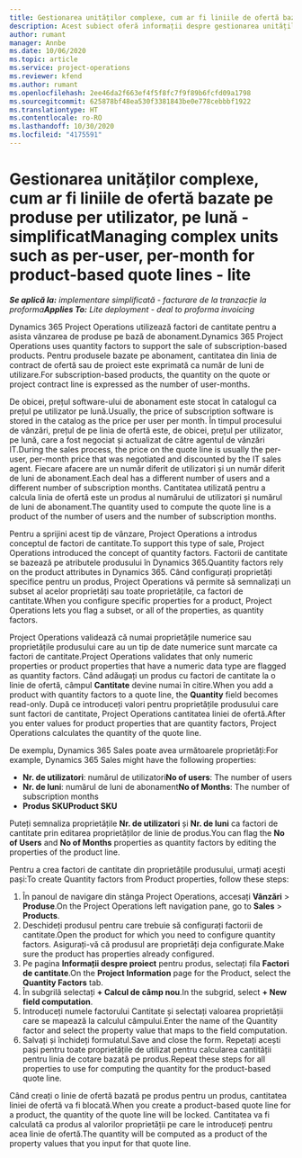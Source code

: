 ```yaml
---
title: Gestionarea unităților complexe, cum ar fi liniile de ofertă bazate pe produse per utilizator, pe lună - simplificat
description: Acest subiect oferă informații despre gestionarea unităților complexe pentru linii de ofertă bazate pe produs.
author: rumant
manager: Annbe
ms.date: 10/06/2020
ms.topic: article
ms.service: project-operations
ms.reviewer: kfend
ms.author: rumant
ms.openlocfilehash: 2ee46da2f663ef4f5f8fc7f9f89b6fcfd09a1798
ms.sourcegitcommit: 625878bf48ea530f3381843be0e778cebbbf1922
ms.translationtype: HT
ms.contentlocale: ro-RO
ms.lasthandoff: 10/30/2020
ms.locfileid: "4175591"
---
```

# <a name="managing-complex-units-such-as-per-user-per-month-for-product-based-quote-lines---lite"></a><span data-ttu-id="4d8a0-103">Gestionarea unităților complexe, cum ar fi liniile de ofertă bazate pe produse per utilizator, pe lună - simplificat</span><span class="sxs-lookup"><span data-stu-id="4d8a0-103">Managing complex units such as per-user, per-month for product-based quote lines - lite</span></span>

<span data-ttu-id="4d8a0-104">_**Se aplică la:** implementare simplificată - facturare de la tranzacție la proforma_</span><span class="sxs-lookup"><span data-stu-id="4d8a0-104">_**Applies To:** Lite deployment - deal to proforma invoicing_</span></span>

<span data-ttu-id="4d8a0-105">Dynamics 365 Project Operations utilizează factori de cantitate pentru a asista vânzarea de produse pe bază de abonament.</span><span class="sxs-lookup"><span data-stu-id="4d8a0-105">Dynamics 365 Project Operations uses quantity factors to support the sale of subscription-based products.</span></span> <span data-ttu-id="4d8a0-106">Pentru produsele bazate pe abonament, cantitatea din linia de contract de ofertă sau de proiect este exprimată ca număr de luni de utilizare.</span><span class="sxs-lookup"><span data-stu-id="4d8a0-106">For subscription-based products, the quantity on the quote or project contract line is expressed as the number of user-months.</span></span>

<span data-ttu-id="4d8a0-107">De obicei, prețul software-ului de abonament este stocat în catalogul ca prețul pe utilizator pe lună.</span><span class="sxs-lookup"><span data-stu-id="4d8a0-107">Usually, the price of subscription software is stored in the catalog as the price per user per month.</span></span> <span data-ttu-id="4d8a0-108">În timpul procesului de vânzări, prețul de pe linia de ofertă este, de obicei, prețul per utilizator, pe lună, care a fost negociat și actualizat de către agentul de vânzări IT.</span><span class="sxs-lookup"><span data-stu-id="4d8a0-108">During the sales process, the price on the quote line is usually the per-user, per-month price that was negotiated and discounted by the IT sales agent.</span></span> <span data-ttu-id="4d8a0-109">Fiecare afacere are un număr diferit de utilizatori și un număr diferit de luni de abonament.</span><span class="sxs-lookup"><span data-stu-id="4d8a0-109">Each deal has a different number of users and a different number of subscription months.</span></span> <span data-ttu-id="4d8a0-110">Cantitatea utilizată pentru a calcula linia de ofertă este un produs al numărului de utilizatori și numărul de luni de abonament.</span><span class="sxs-lookup"><span data-stu-id="4d8a0-110">The quantity used to compute the quote line is a product of the number of users and the number of subscription months.</span></span>

<span data-ttu-id="4d8a0-111">Pentru a sprijini acest tip de vânzare, Project Operations a introdus conceptul de factori de cantitate.</span><span class="sxs-lookup"><span data-stu-id="4d8a0-111">To support this type of sale, Project Operations introduced the concept of quantity factors.</span></span> <span data-ttu-id="4d8a0-112">Factorii de cantitate se bazează pe atributele produsului în Dynamics 365.</span><span class="sxs-lookup"><span data-stu-id="4d8a0-112">Quantity factors rely on the product attributes in Dynamics 365.</span></span> <span data-ttu-id="4d8a0-113">Când configurați proprietăți specifice pentru un produs, Project Operations vă permite să semnalizați un subset al acelor proprietăți sau toate proprietățile, ca factori de cantitate.</span><span class="sxs-lookup"><span data-stu-id="4d8a0-113">When you configure specific properties for a product, Project Operations lets you flag a subset, or all of the properties, as quantity factors.</span></span>

<span data-ttu-id="4d8a0-114">Project Operations validează că numai proprietățile numerice sau proprietățile produsului care au un tip de date numerice sunt marcate ca factori de cantitate.</span><span class="sxs-lookup"><span data-stu-id="4d8a0-114">Project Operations validates that only numeric properties or product properties that have a numeric data type are flagged as quantity factors.</span></span> <span data-ttu-id="4d8a0-115">Când adăugați un produs cu factori de cantitate la o linie de ofertă, câmpul **Cantitate** devine numai în citire.</span><span class="sxs-lookup"><span data-stu-id="4d8a0-115">When you add a product with quantity factors to a quote line, the **Quantity** field becomes read-only.</span></span> <span data-ttu-id="4d8a0-116">După ce introduceți valori pentru proprietățile produsului care sunt factori de cantitate, Project Operations cantitatea liniei de ofertă.</span><span class="sxs-lookup"><span data-stu-id="4d8a0-116">After you enter values for product properties that are quantity factors, Project Operations calculates the quantity of the quote line.</span></span>

<span data-ttu-id="4d8a0-117">De exemplu, Dynamics 365 Sales poate avea următoarele proprietăți:</span><span class="sxs-lookup"><span data-stu-id="4d8a0-117">For example, Dynamics 365 Sales might have the following properties:</span></span>

- <span data-ttu-id="4d8a0-118">**Nr. de utilizatori**: numărul de utilizatori</span><span class="sxs-lookup"><span data-stu-id="4d8a0-118">**No of users**: The number of users</span></span>
- <span data-ttu-id="4d8a0-119">**Nr. de luni**: numărul de luni de abonament</span><span class="sxs-lookup"><span data-stu-id="4d8a0-119">**No of Months**: The number of subscription months</span></span>
- <span data-ttu-id="4d8a0-120">**Produs SKU**</span><span class="sxs-lookup"><span data-stu-id="4d8a0-120">**Product SKU**</span></span>

<span data-ttu-id="4d8a0-121">Puteți semnaliza proprietățile **Nr. de utilizatori** și **Nr. de luni** ca factori de cantitate prin editarea proprietăților de linie de produs.</span><span class="sxs-lookup"><span data-stu-id="4d8a0-121">You can flag the **No of Users** and **No of Months** properties as quantity factors by editing the properties of the product line.</span></span>

<span data-ttu-id="4d8a0-122">Pentru a crea factori de cantitate din proprietățile produsului, urmați acești pași:</span><span class="sxs-lookup"><span data-stu-id="4d8a0-122">To create Quantity factors from Product properties, follow these steps:</span></span>

1. <span data-ttu-id="4d8a0-123">În panoul de navigare din stânga Project Operations, accesați **Vânzări** > **Produse**.</span><span class="sxs-lookup"><span data-stu-id="4d8a0-123">On the Project Operations left navigation pane, go to **Sales** > **Products**.</span></span>
2. <span data-ttu-id="4d8a0-124">Deschideți produsul pentru care trebuie să configurați factorii de cantitate.</span><span class="sxs-lookup"><span data-stu-id="4d8a0-124">Open the product for which you need to configure quantity factors.</span></span> <span data-ttu-id="4d8a0-125">Asigurați-vă că produsul are proprietăți deja configurate.</span><span class="sxs-lookup"><span data-stu-id="4d8a0-125">Make sure the product has properties already configured.</span></span>
3. <span data-ttu-id="4d8a0-126">Pe pagina **Informații despre proiect** pentru produs, selectați fila **Factori de cantitate**.</span><span class="sxs-lookup"><span data-stu-id="4d8a0-126">On the **Project Information** page for the Product, select the **Quantity Factors** tab.</span></span>
4. <span data-ttu-id="4d8a0-127">În subgrilă selectați **+ Calcul de câmp nou**.</span><span class="sxs-lookup"><span data-stu-id="4d8a0-127">In the subgrid, select **+ New field computation**.</span></span>
5. <span data-ttu-id="4d8a0-128">Introduceți numele factorului Cantitate și selectați valoarea proprietății care se mapează la calculul câmpului.</span><span class="sxs-lookup"><span data-stu-id="4d8a0-128">Enter the name of the Quantity factor and select the property value that maps to the field computation.</span></span>
6. <span data-ttu-id="4d8a0-129">Salvați și închideți formulatul.</span><span class="sxs-lookup"><span data-stu-id="4d8a0-129">Save and close the form.</span></span> <span data-ttu-id="4d8a0-130">Repetați acești pași pentru toate proprietățile de utilizat pentru calcularea cantității pentru linia de cotare bazată pe produs.</span><span class="sxs-lookup"><span data-stu-id="4d8a0-130">Repeat these steps for all properties to use for computing the quantity for the product-based quote line.</span></span>

<span data-ttu-id="4d8a0-131">Când creați o linie de ofertă bazată pe produs pentru un produs, cantitatea liniei de ofertă va fi blocată.</span><span class="sxs-lookup"><span data-stu-id="4d8a0-131">When you create a product-based quote line for a product, the quantity of the quote line will be locked.</span></span> <span data-ttu-id="4d8a0-132">Cantitatea va fi calculată ca produs al valorilor proprietății pe care le introduceți pentru acea linie de ofertă.</span><span class="sxs-lookup"><span data-stu-id="4d8a0-132">The quantity will be computed as a product of the property values that you input for that quote line.</span></span>
